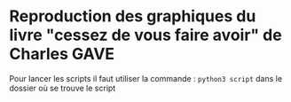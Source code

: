 # Reproduction des graphiques du livre "cessez de vous faire avoir" de Charles GAVE

Pour lancer les scripts il faut utiliser la commande :
`python3 script`
dans le dossier où se trouve le script
